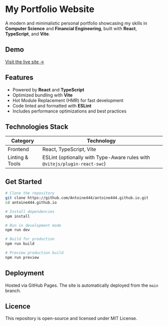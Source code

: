 # My Portfolio Website

A modern and minimalistic personal portfolio showcasing my skills in **Computer Science** and **Financial Engineering**, built with **React**, **TypeScript**, and **Vite**.

##  Demo

[Visit the live site →](https://antoine444.github.io)

##  Features

- Powered by **React** and **TypeScript**
- Optimized bundling with **Vite**
- Hot Module Replacement (HMR) for fast development
- Code linted and formatted with **ESLint**
- Includes performance optimizations and best practices

##  Technologies Stack

| Category         | Technology                              |
|------------------|------------------------------------------|
| Frontend         | React, TypeScript, Vite                 |
| Linting & Tools  | ESLint (optionally with Type-Aware rules with `@vitejs/plugin-react-swc`) |

##  Get Started

```bash
# Clone the repository
git clone https://github.com/Antoine444/antoine444.github.io.git
cd antoine444.github.io

# Install dependencies
npm install

# Run in development mode
npm run dev

# Build for production
npm run build

# Preview production build
npm run preview
```

## Deployment

Hosted via GitHub Pages. The site is automatically deployed from the `main` branch.

## Licence

This repository is open-source and licensed under MIT License.
